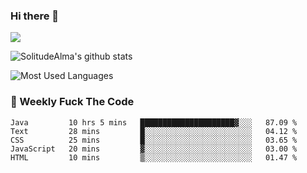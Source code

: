 ### Hi there 👋

<p>
  <a href="https://count.getloli.com/"><img src="https://count.getloli.com/get/@:solitudealma"></a>
</p>

![SolitudeAlma's github stats](https://github-readme-stats.vercel.app/api?username=solitudealma&show_icons=true&theme=radical)

![Most Used Languages](https://github-readme-stats.vercel.app/api/top-langs/?username=solitudealma&layout=compact&hide_border=true&theme=dark)
<!-- ![visitors](https://visitor-badge.glitch.me/badge?page_id=solitudealma.solitudealma.id) -->


### :dart: Weekly Fuck The Code

<!--START_SECTION:waka-->
```text
Java         10 hrs 5 mins   █████████████████████▓░░░   87.09 % 
Text         28 mins         █░░░░░░░░░░░░░░░░░░░░░░░░   04.12 % 
CSS          25 mins         █░░░░░░░░░░░░░░░░░░░░░░░░   03.65 % 
JavaScript   20 mins         ▓░░░░░░░░░░░░░░░░░░░░░░░░   03.00 % 
HTML         10 mins         ▒░░░░░░░░░░░░░░░░░░░░░░░░   01.47 % 
```
<!--END_SECTION:waka-->
